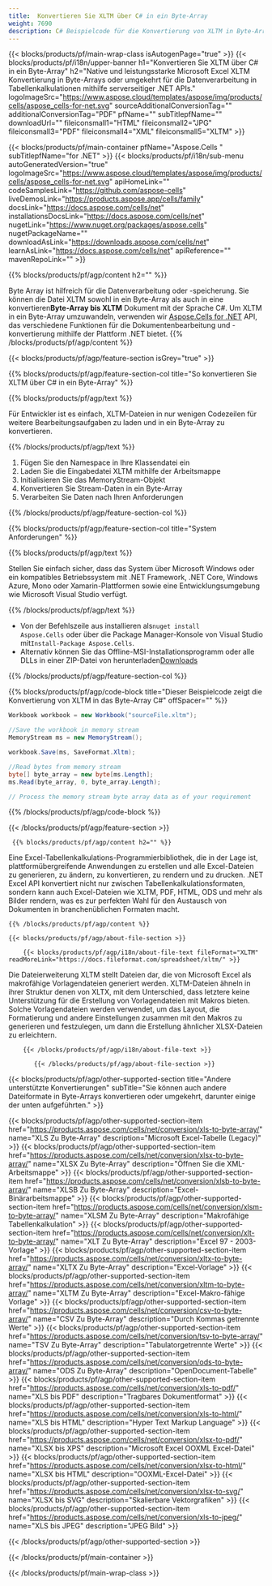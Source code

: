 ```yaml
---
title:  Konvertieren Sie XLTM über C# in ein Byte-Array
weight: 7690
description: C# Beispielcode für die Konvertierung von XLTM in Byte-Array. Verwenden Sie diesen Code für die Konvertierung von Excel XLTM in Byte-Array innerhalb von VB.NET, Asp.NET oder einer anderen .NET-basierten Anwendung.
---
```

{{< blocks/products/pf/main-wrap-class isAutogenPage="true" >}}
{{< blocks/products/pf/i18n/upper-banner h1="Konvertieren Sie XLTM über C# in ein Byte-Array" h2="Native und leistungsstarke Microsoft Excel XLTM Konvertierung in Byte-Arrays oder umgekehrt für die Datenverarbeitung in Tabellenkalkulationen mithilfe serverseitiger .NET APIs." logoImageSrc="https://www.aspose.cloud/templates/aspose/img/products/cells/aspose_cells-for-net.svg" sourceAdditionalConversionTag="" additionalConversionTag="PDF" pfName="" subTitlepfName="" downloadUrl="" fileiconsmall1="HTML" fileiconsmall2="JPG" fileiconsmall3="PDF" fileiconsmall4="XML" fileiconsmall5="XLTM" >}}

{{< blocks/products/pf/main-container pfName="Aspose.Cells " subTitlepfName="for .NET" >}}
{{< blocks/products/pf/i18n/sub-menu autoGeneratedVersion="true" logoImageSrc="https://www.aspose.cloud/templates/aspose/img/products/cells/aspose_cells-for-net.svg" apiHomeLink="" codeSamplesLink="https://github.com/aspose-cells" liveDemosLink="https://products.aspose.app/cells/family" docsLink="https://docs.aspose.com/cells/net" installationsDocsLink="https://docs.aspose.com/cells/net" nugetLink="https://www.nuget.org/packages/aspose.cells" nugetPackageName="" downloadAsLink="https://downloads.aspose.com/cells/net" learnAsLink="https://docs.aspose.com/cells/net" apiReference="" mavenRepoLink="" >}}

{{% blocks/products/pf/agp/content h2="" %}}

 Byte Array ist hilfreich für die Datenverarbeitung oder -speicherung. Sie können die Datei XLTM sowohl in ein Byte-Array als auch in eine konvertieren**Byte-Array bis XLTM** Dokument mit der Sprache C#. Um XLTM in ein Byte-Array umzuwandeln, verwenden wir
 [Aspose.Cells for .NET](https://products.aspose.com/cells/net) 
 API, das verschiedene Funktionen für die Dokumentenbearbeitung und -konvertierung mithilfe der Plattform .NET bietet.
{{% /blocks/products/pf/agp/content %}}

{{< blocks/products/pf/agp/feature-section isGrey="true" >}}

{{% blocks/products/pf/agp/feature-section-col title="So konvertieren Sie XLTM über C# in ein Byte-Array" %}}

{{% blocks/products/pf/agp/text %}}

 Für Entwickler ist es einfach, XLTM-Dateien in nur wenigen Codezeilen für weitere Bearbeitungsaufgaben zu laden und in ein Byte-Array zu konvertieren.

{{% /blocks/products/pf/agp/text %}}

1.  Fügen Sie den Namespace in Ihre Klassendatei ein
1.  Laden Sie die Eingabedatei XLTM mithilfe der Arbeitsmappe
1.  Initialisieren Sie das MemoryStream-Objekt
1.  Konvertieren Sie Stream-Daten in ein Byte-Array
1.  Verarbeiten Sie Daten nach Ihren Anforderungen

{{% /blocks/products/pf/agp/feature-section-col %}}

{{% blocks/products/pf/agp/feature-section-col title="System Anforderungen" %}}

{{% blocks/products/pf/agp/text %}}

 Stellen Sie einfach sicher, dass das System über Microsoft Windows oder ein kompatibles Betriebssystem mit .NET Framework, .NET Core, Windows Azure, Mono oder Xamarin-Plattformen sowie eine Entwicklungsumgebung wie Microsoft Visual Studio verfügt.

{{% /blocks/products/pf/agp/text %}}

-  Von der Befehlszeile aus installieren als<code>nuget install Aspose.Cells</code> oder über die Package Manager-Konsole von Visual Studio mit<code>Install-Package Aspose.Cells</code>.
-  Alternativ können Sie das Offline-MSI-Installationsprogramm oder alle DLLs in einer ZIP-Datei von herunterladen<a href="https://downloads.aspose.com/cells/net">Downloads</a>

{{% /blocks/products/pf/agp/feature-section-col %}}

{{% blocks/products/pf/agp/code-block title="Dieser Beispielcode zeigt die Konvertierung von XLTM in das Byte-Array C#" offSpacer="" %}}

```cs
Workbook workbook = new Workbook("sourceFile.xltm");

//Save the workbook in memory stream
MemoryStream ms = new MemoryStream();

workbook.Save(ms, SaveFormat.Xltm);

//Read bytes from memory stream
byte[] byte_array = new byte[ms.Length];
ms.Read(byte_array, 0, byte_array.Length);

// Process the memory stream byte array data as of your requirement 

```

{{% /blocks/products/pf/agp/code-block %}}

{{< /blocks/products/pf/agp/feature-section >}}

<!-- aboutfile Starts -->
      
     {{% blocks/products/pf/agp/content h2="" %}}

Eine Excel-Tabellenkalkulations-Programmierbibliothek, die in der Lage ist, plattformübergreifende Anwendungen zu erstellen und alle Excel-Dateien zu generieren, zu ändern, zu konvertieren, zu rendern und zu drucken. .NET Excel API konvertiert nicht nur zwischen Tabellenkalkulationsformaten, sondern kann auch Excel-Dateien wie XLTM, PDF, HTML, ODS und mehr als Bilder rendern, was es zur perfekten Wahl für den Austausch von Dokumenten in branchenüblichen Formaten macht.



    {{% /blocks/products/pf/agp/content %}}

    {{< blocks/products/pf/agp/about-file-section >}}

        {{< blocks/products/pf/agp/i18n/about-file-text fileFormat="XLTM" readMoreLink="https://docs.fileformat.com/spreadsheet/xltm/" >}}
Die Dateierweiterung XLTM stellt Dateien dar, die von Microsoft Excel als makrofähige Vorlagendateien generiert werden. XLTM-Dateien ähneln in ihrer Struktur denen von XLTX, mit dem Unterschied, dass letztere keine Unterstützung für die Erstellung von Vorlagendateien mit Makros bieten. Solche Vorlagendateien werden verwendet, um das Layout, die Formatierung und andere Einstellungen zusammen mit den Makros zu generieren und festzulegen, um dann die Erstellung ähnlicher XLSX-Dateien zu erleichtern.

        {{< /blocks/products/pf/agp/i18n/about-file-text >}}

           {{< /blocks/products/pf/agp/about-file-section >}}

<!-- aboutfile Ends -->

{{< blocks/products/pf/agp/other-supported-section title="Andere unterstützte Konvertierungen" subTitle="Sie können auch andere Dateiformate in Byte-Arrays konvertieren oder umgekehrt, darunter einige der unten aufgeführten." >}}

{{< blocks/products/pf/agp/other-supported-section-item href="https://products.aspose.com/cells/net/conversion/xls-to-byte-array/" name="XLS Zu Byte-Array" description="Microsoft Excel-Tabelle (Legacy)" >}} {{< blocks/products/pf/agp/other-supported-section-item href="https://products.aspose.com/cells/net/conversion/xlsx-to-byte-array/" name="XLSX Zu Byte-Array" description="Öffnen Sie die XML-Arbeitsmappe" >}} {{< blocks/products/pf/agp/other-supported-section-item href="https://products.aspose.com/cells/net/conversion/xlsb-to-byte-array/" name="XLSB Zu Byte-Array" description="Excel-Binärarbeitsmappe" >}} {{< blocks/products/pf/agp/other-supported-section-item href="https://products.aspose.com/cells/net/conversion/xlsm-to-byte-array/" name="XLSM Zu Byte-Array" description="Makrofähige Tabellenkalkulation" >}} {{< blocks/products/pf/agp/other-supported-section-item href="https://products.aspose.com/cells/net/conversion/xlt-to-byte-array/" name="XLT Zu Byte-Array" description="Excel 97 - 2003-Vorlage" >}} {{< blocks/products/pf/agp/other-supported-section-item href="https://products.aspose.com/cells/net/conversion/xltx-to-byte-array/" name="XLTX Zu Byte-Array" description="Excel-Vorlage" >}} {{< blocks/products/pf/agp/other-supported-section-item href="https://products.aspose.com/cells/net/conversion/xltm-to-byte-array/" name="XLTM Zu Byte-Array" description="Excel-Makro-fähige Vorlage" >}} {{< blocks/products/pf/agp/other-supported-section-item href="https://products.aspose.com/cells/net/conversion/csv-to-byte-array/" name="CSV Zu Byte-Array" description="Durch Kommas getrennte Werte" >}} {{< blocks/products/pf/agp/other-supported-section-item href="https://products.aspose.com/cells/net/conversion/tsv-to-byte-array/" name="TSV Zu Byte-Array" description="Tabulatorgetrennte Werte" >}} {{< blocks/products/pf/agp/other-supported-section-item href="https://products.aspose.com/cells/net/conversion/ods-to-byte-array/" name="ODS Zu Byte-Array" description="OpenDocument-Tabelle" >}} {{< blocks/products/pf/agp/other-supported-section-item href="https://products.aspose.com/cells/net/conversion/xls-to-pdf/" name="XLS bis PDF" description="Tragbares Dokumentformat" >}} {{< blocks/products/pf/agp/other-supported-section-item href="https://products.aspose.com/cells/net/conversion/xls-to-html/" name="XLS bis HTML" description="Hyper Text Markup Language" >}} {{< blocks/products/pf/agp/other-supported-section-item href="https://products.aspose.com/cells/net/conversion/xlsx-to-pdf/" name="XLSX bis XPS" description="Microsoft Excel OOXML Excel-Datei" >}} {{< blocks/products/pf/agp/other-supported-section-item href="https://products.aspose.com/cells/net/conversion/xlsx-to-html/" name="XLSX bis HTML" description="OOXML-Excel-Datei" >}} {{< blocks/products/pf/agp/other-supported-section-item href="https://products.aspose.com/cells/net/conversion/xlsx-to-svg/" name="XLSX bis SVG" description="Skalierbare Vektorgrafiken" >}} {{< blocks/products/pf/agp/other-supported-section-item href="https://products.aspose.com/cells/net/conversion/xls-to-jpeg/" name="XLS bis JPEG" description="JPEG Bild" >}} 

{{< /blocks/products/pf/agp/other-supported-section >}}

{{< /blocks/products/pf/main-container >}}
    
{{< /blocks/products/pf/main-wrap-class >}}
